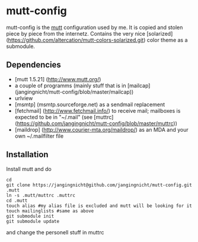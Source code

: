 # mutt-config
mutt-config is the [mutt](http://www.mutt.org/) configuration used by me.
It is copied and stolen piece by piece from the internetz.
Contains the very nice [solarized] (https://github.com/altercation/mutt-colors-solarized.git) color theme as a submodule.


## Dependencies

* [mutt 1.5.21] (http://www.mutt.org/)
* a couple of programms (mainly stuff that is in [mailcap] (jangingnicht/mutt-config/blob/master/mailcap))
* urlview
* [msmtp] (msmtp.sourceforge.net) as a sendmail replacement
* [fetchmail] (http://www.fetchmail.info/) to receive mail; mailboxes is
  expected to be in "~/.mail" (see [muttrc] (https://github.com/jangingnicht/mutt-config/blob/master/muttrc))
* [maildrop] (http://www.courier-mta.org/maildrop/) as an MDA and your own ~/.mailfilter file

## Installation

Install mutt and do

    cd
    git clone https://jangingnicht@github.com/jangingnicht/mutt-config.git .mutt
    ln -s .mutt/muttrc .muttrc
    cd .mutt
    touch alias #my alias file is excluded and mutt will be looking for it
    touch mailinglists #same as above
    git submodule init
    git submodule update

and change the personell stuff in muttrc 

